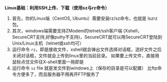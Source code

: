 **Linux基础：利用SSH上传、下载（使用sz与rz命令）**

1. 首先，你的Linux端（CentOS, Ubuntu）需要安装rz/sz命令，也就是 lszrz 包。
2. 其次，windows端需要支持ZModem的telnet/ssh客户端 (Xshell，SecureCRT支持,好像putty不支持)，SecureCRT就可以用SecureCRT登陆到Unix/Linux主机（telnet或ssh均可）
3. 运行命令 `rz`，即是接收文件，xshell就会弹出文件选择对话框，选好文件之后关闭对话框，文件就会上传到linux里的当前目录。 如果要上传文件，直接用鼠标点住文件往X-shell里面一拖即是
4. 运行命令 `sz` file 就是发文件到windows上（保存的目录是可以配置） 比ftp命令方便多了，而且服务器不用再开FTP服务了